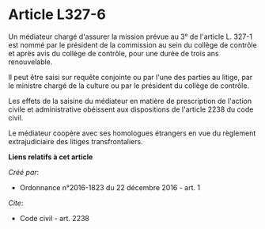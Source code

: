 # Article L327-6

Un médiateur chargé d'assurer la mission prévue au 3° de l'article L. 327-1 est nommé par le président de la commission au
sein du collège de contrôle et après avis du collège de contrôle, pour une durée de trois ans renouvelable. 

Il peut être saisi sur requête conjointe ou par l'une des parties au litige, par le ministre chargé de la culture ou par le
président du collège de contrôle. 

Les effets de la saisine du médiateur en matière de prescription de l'action civile et administrative obéissent aux
dispositions de l'article 2238 du code civil. 

Le médiateur coopère avec ses homologues étrangers en vue du règlement extrajudiciaire des litiges transfrontaliers.

**Liens relatifs à cet article**

_Créé par_:

  - Ordonnance n°2016-1823 du 22 décembre 2016 - art. 1

_Cite_:

  - Code civil - art. 2238
